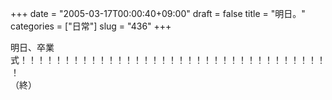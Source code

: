+++
date = "2005-03-17T00:00:40+09:00"
draft = false
title = "明日。"
categories = ["日常"]
slug = "436"
+++

<div>明日、卒業式！！！！！！！！！！！！！！！！！！！！！！！！！！！！！！！！！！！！</div>
<div>（終）</div>
